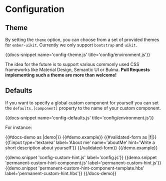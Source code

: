 # Configuration

## Theme

By setting the `theme` option, you can choose from a set of provided themes
for `ember-uikit`. Currently we only support `bootstrap` and `uikit`.

{{docs-snippet name='config-theme.js' title='config/environment.js'}}

The idea for the future is to support various commonly used CSS frameworks
like Material Design, Semantic UI or Bulma. **Pull Requests implementing such a theme
are more than welcome!**

## Defaults

If you want to specify a global custom component for yourself you can set the
`defaults.[component]` property to the name of your custom component.

{{docs-snippet name='config-defaults.js' title='config/environment.js'}}

For instance:

<!-- prettier-ignore-start -->
{{#docs-demo as |demo|}}
  {{#demo.example}}
    {{#validated-form as |f|}}
      {{f.input type='textarea' label='About me' name='aboutMe' hint='Write a short description about yourself'}}
    {{/validated-form}}
  {{/demo.example}}

  {{demo.snippet 'config-custom-hint.js' label='config.js'}}
  {{demo.snippet 'permanent-custom-hint-component.js' label='permanent-custom-hint.js'}}
  {{demo.snippet 'permanent-custom-hint-component-template.hbs' label='permanent-custom-hint.hbs'}}
{{/docs-demo}}
<!-- prettier-ignore-end -->
